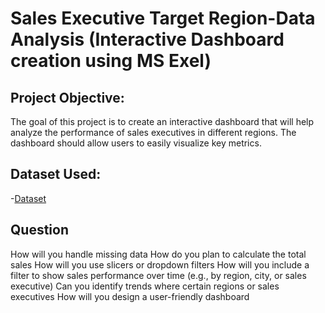 # Sales Executive Target Region-Data Analysis (Interactive Dashboard creation using MS Exel)
## Project Objective:
The goal of this project is to create an interactive dashboard that will help analyze the performance     of sales executives in different regions. The dashboard should allow users to easily visualize key metrics.
## Dataset Used:
-<a href="https://github.com/pradnya-madane">Dataset</a>
## Question 
How will you handle missing data
How do you plan to calculate the total sales
How will you use slicers or dropdown filters
How will you include a filter to show sales performance over time (e.g., by region, city, or sales executive)
Can you identify trends where certain regions or sales executives
How will you design a user-friendly dashboard





